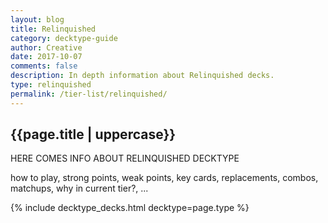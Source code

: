 ```yaml
---
layout: blog
title: Relinquished
category: decktype-guide
author: Creative
date: 2017-10-07
comments: false
description: In depth information about Relinquished decks.
type: relinquished
permalink: /tier-list/relinquished/
---
```


<div class="section">
    <h2>{{page.title | uppercase}}</h2>
    <p>HERE COMES INFO ABOUT RELINQUISHED DECKTYPE</p>
    <p>how to play, strong points, weak points, key cards, replacements, combos, matchups, why in current tier?, ...</p>
</div>

{% include decktype_decks.html decktype=page.type %}